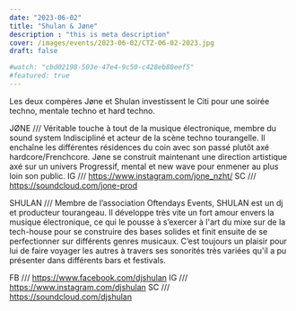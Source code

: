 ```yaml
---
date: "2023-06-02"
title: "Shulan & Jøne"
description : "this is meta description"
cover: /images/events/2023-06-02/CTZ-06-02-2023.jpg
draft: false

#watch: "cbd02198-503e-47e4-9c50-c428eb80eef5"
#featured: true
---
```


Les deux compères Jøne et Shulan investissent le Citi pour une soirée techno, mentale techno et hard techno.

JØNE ///
Véritable touche à tout de la musique électronique, membre du sound system Indiscipliné et acteur de la scène techno tourangelle. Il enchaîne les différentes résidences du coin avec son passé plutôt axé hardcore/Frenchcore. Jøne se construit maintenant une direction artistique axé sur un univers Progressif, mental et new wave pour enmener au plus loin son public.
IG /// https://www.instagram.com/jone_nzht/
SC /// https://soundcloud.com/jone-prod

SHULAN ///
Membre de l’association Oftendays Events, SHULAN est un dj et producteur tourangeau.
Il développe très vite un fort amour envers la musique électronique, ce qui le pousse à s’exercer à l'art du mixe sur de la tech-house pour se construire des bases solides et finit ensuite de se perfectionner sur différents genres musicaux.
C’est toujours un plaisir pour lui de faire voyager les autres à travers ses sonorités très variées qu'il a pu présenter dans différents bars et festivals.

FB /// https://www.facebook.com/djshulan
IG /// https://www.instagram.com/djshulan
SC /// https://soundcloud.com/djshulan

